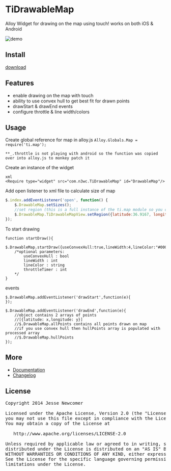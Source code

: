# TiDrawableMap

Alloy Widget for drawing on the map using touch! works on both iOS & Android

![demo](http://i.imgur.com/JDWFQAd.gif)

## Install

[download](https://github.com/n3wc/TiDrawableMap/releases/latest)

## Features
* enable drawing on the map with touch
* ability to use convex hull to get best fit for drawn points
* drawStart & drawEnd events
* configure throttle & line width/colors 

## Usage

Create global reference for map in alloy.js `Alloy.Globals.Map = require('ti.map');`
```
**_.throttle is not playing with android so the function was copied over into alloy.js to monkey patch it
```
Create an instance of the widget
```
xml
<Require type="widget" src="com.n3wc.TiDrawableMap" id="DrawableMap"/>
```

Add open listener to xml file to calculate size of map
```javascript
$.index.addEventListener('open', function() {
    $.DrawableMap.setSizes();
    //set region (this is a full instance of the ti.map module so you can do everything with it that you normally would)
    $.DrawableMap.TiDrawableMapView.setRegion({latitude:36.9167, longitude:-76.2,latitudeDelta:2.0, longitudeDelta:2.0});
});
```

To start drawing
```
function startDraw(){
	$.DrawableMap.startDraw({useConvexHull:true,lineWidth:4,lineColor:"#0000ff",throttleTimer:75});
	/*optional parameters:
		useConvexHull : bool
		lineWidth : int
		lineColor : string
		throttleTimer : int
	*/
}
```
events
```
$.DrawableMap.addEventListener('drawStart',function(e){
});

$.DrawableMap.addEventListener('drawEnd',function(e){
	//object contains 2 arrays of points
	//[{latitude: x,longitude: y}]
	//$.DrawableMap.allPoints contains all points drawn on map
	//if you use convex hull then hullPoints array is populated with processed array
	//$.DrawableMap.hullPoints
});

```

## More
* [Documentation](https://github.com/n3wc/TiDrawableMap/wiki)
* [Changelog](https://github.com/n3wc/TiDrawableMap/wiki/Changelog)

## License

<pre>
Copyright 2014 Jesse Newcomer

Licensed under the Apache License, Version 2.0 (the "License");
you may not use this file except in compliance with the License.
You may obtain a copy of the License at

   http://www.apache.org/licenses/LICENSE-2.0

Unless required by applicable law or agreed to in writing, software
distributed under the License is distributed on an "AS IS" BASIS,
WITHOUT WARRANTIES OR CONDITIONS OF ANY KIND, either express or implied.
See the License for the specific language governing permissions and
limitations under the License.
</pre>
